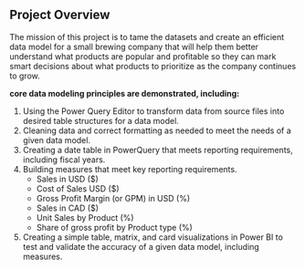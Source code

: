## **Project Overview**
The mission of this project is to tame the datasets and create an efficient data model for a small brewing company that will help them better understand what products are popular and profitable so they can mark smart decisions about what products to prioritize as the company continues to grow. 

**core data modeling principles are demonstrated, including:** 
1. Using the Power Query Editor to transform data from source files into desired table structures for a data model.
2. Cleaning data and correct formatting as needed to meet the needs of a given data model.
3. Creating a date table in PowerQuery that meets reporting requirements, including fiscal years.
4. Building measures that meet key reporting requirements.
    - Sales in USD ($)
    - Cost of Sales USD ($)
    - Gross Profit Margin (or GPM) in USD (%)
    - Sales in CAD ($)
    - Unit Sales by Product (%)
    - Share of gross profit by Product type (%)
5. Creating a simple table, matrix, and card visualizations in Power BI to test and validate the accuracy of a given data model, including measures.




